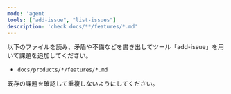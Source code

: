 ```yaml
---
mode: 'agent'
tools: ["add-issue", "list-issues"]
description: 'check docs/**/features/*.md'
---
```


以下のファイルを読み、矛盾や不備などを書き出してツール「add-issue」を用いて課題を追加してください。

- `docs/products/*/features/*.md`

既存の課題を確認して重複しないようにしてください。
